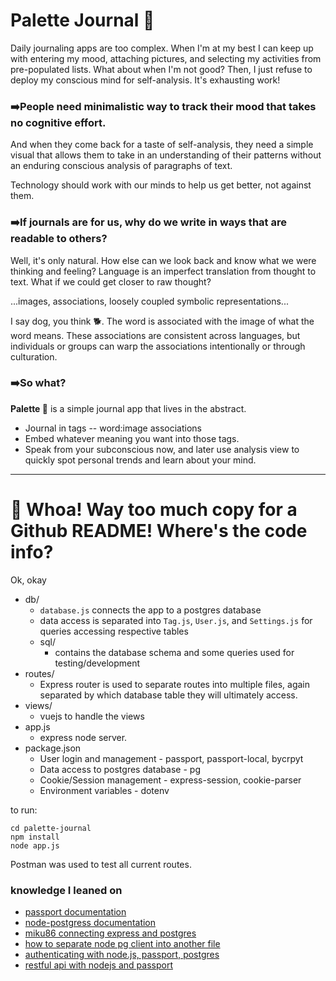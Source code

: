 # Palette Journal 🎨

Daily journaling apps are too complex. 
When I'm at my best I can keep up with entering my mood, attaching pictures, and selecting my activities from pre-populated lists.
What about when I'm not good? Then, I just refuse to deploy my conscious mind for self-analysis. It's exhausting work!

### ➡️People need minimalistic way to track their mood that takes no cognitive effort.
And when they come back for a taste of self-analysis, they need a simple visual that allows them to take in an understanding of their patterns without an enduring conscious analysis of paragraphs of text. 

Technology should work with our minds to help us get better, not against them.

### ➡️If journals are for us, why do we write in ways that are readable to others?
Well, it's only natural. How else can we look back and know what we were thinking and feeling? 
Language is an imperfect translation from thought to text. What if we could get closer to raw thought? 

...images, associations, loosely coupled symbolic representations...

I say dog, you think 🐕. The word is associated with the image of what the word means. These associations are consistent across languages, but individuals or groups can warp the associations intentionally or through culturation. 

### ➡️So what?
**Palette 🎨** is a simple journal app that lives in the abstract. 
* Journal in tags -- word:image associations
* Embed whatever meaning you want into those tags. 
* Speak from your subconscious now, and later use analysis view to quickly spot personal trends and learn about your mind.

---

# 🛑 Whoa! Way too much copy for a Github README! Where's the code info?

Ok, okay

* db/
    * `database.js` connects the app to a postgres database
    * data access is separated into `Tag.js`, `User.js`, and `Settings.js` for queries accessing respective tables
    * sql/
        * contains the database schema and some queries used for testing/development
* routes/ 
    * Express router is used to separate routes into multiple files, again separated by which database table they will ultimately access.
* views/ 
    * vuejs to handle the views
* app.js 
    * express node server. 
* package.json
    * User login and management - passport, passport-local, bycrpyt
    * Data access to postgres database - pg 
    * Cookie/Session management - express-session, cookie-parser
    * Environment variables - dotenv

to run: 
```
cd palette-journal
npm install
node app.js
```

Postman was used to test all current routes.

### knowledge I leaned on
* [passport documentation](http://www.passportjs.org/docs/authenticate/)
* [node-postgress documentation](https://node-postgres.com/features/queries)
* [miku86 connecting express and postgres](https://dev.to/miku86/nodejs-postgresql-how-to-connect-our-database-to-our-simple-express-server-without-an-orm-10o0)
* [how to separate node pg client into another file](https://stackoverflow.com/questions/58420985/how-do-i-separate-node-pg-client-into-another-file)
* [authenticating with node.js, passport, postgres](https://medium.com/@timtamimi/getting-started-with-authentication-in-node-js-with-passport-and-postgresql-2219664b568c)
* [restful api with nodejs and passport](https://blog.logrocket.com/setting-up-a-restful-api-with-node-js-and-postgresql-d96d6fc892d8/)